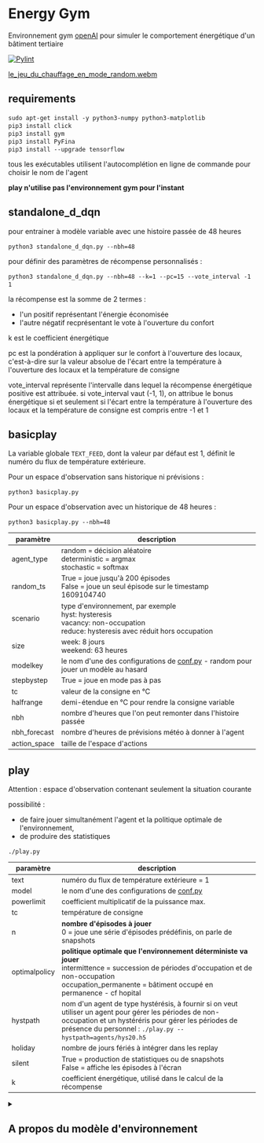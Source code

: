 # Energy Gym
Environnement gym [openAI](https://github.com/openai/gym) pour simuler le comportement énergétique d'un bâtiment tertiaire

[![Pylint](https://github.com/Open-Building-Management/EnergyGym/actions/workflows/ci.yml/badge.svg)](https://github.com/Open-Building-Management/EnergyGym/actions/workflows/ci.yml)

[le_jeu_du_chauffage_en_mode_random.webm](https://user-images.githubusercontent.com/24553739/190570843-7f1c81fc-90a3-436d-9e51-2086e0282a43.webm)


## requirements

```
sudo apt-get install -y python3-numpy python3-matplotlib
pip3 install click
pip3 install gym
pip3 install PyFina
pip3 install --upgrade tensorflow
```

tous les exécutables utilisent l'autocomplétion en ligne de commande pour choisir le nom de l'agent

**play n'utilise pas l'environnement gym pour l'instant**

## standalone_d_dqn

pour entrainer à modèle variable avec une histoire passée de 48 heures
```
python3 standalone_d_dqn.py --nbh=48
```
pour définir des paramètres de récompense personnalisés :

```
python3 standalone_d_dqn.py --nbh=48 --k=1 --pc=15 --vote_interval -1 1
```

la récompense est la somme de 2 termes : 
- l'un positif représentant l'énergie économisée
- l'autre négatif recprésentant le vote à l'ouverture du confort

k est le coefficient énergétique

pc est la pondération à appliquer sur le confort à l'ouverture des locaux, c'est-à-dire sur la valeur absolue de l'écart entre la température à l'ouverture des locaux et la température de consigne

vote_interval représente l'intervalle dans lequel la récompense énergétique positive est attribuée. si vote_interval vaut (-1, 1), on attribue le bonus énergétique si et seulement si l'écart entre la température à l'ouverture des locaux et la température de consigne est compris entre -1 et 1 

## basicplay

La variable globale `TEXT_FEED`, dont la valeur par défaut est 1, définit le numéro du flux de température extérieure.

Pour un espace d'observation sans historique ni prévisions :
```
python3 basicplay.py
```
Pour un espace d'observation avec un historique de 48 heures :
```
python3 basicplay.py --nbh=48
```

paramètre |  description
--|--
agent_type | random = décision aléatoire<br>deterministic = argmax<br>stochastic = softmax
random_ts | True = joue jusqu'à 200 épisodes<br>False = joue un seul épisode sur le timestamp 1609104740
scenario | type d'environnement, par exemple<br>hyst: hysteresis<br>vacancy: non-occupation<br>reduce: hysteresis avec réduit hors occupation
size | week: 8 jours<br>weekend: 63 heures
modelkey | le nom d'une des configurations de [conf.py](conf.py) - random pour jouer un modèle au hasard
stepbystep | True = joue en mode pas à pas
tc | valeur de la consigne en °C
halfrange | demi-étendue en °C pour rendre la consigne variable
nbh | nombre d'heures que l'on peut remonter dans l'histoire passée
nbh_forecast | nombre d'heures de prévisions météo à donner à l'agent
action_space | taille de l'espace d'actions

## play

Attention : espace d'observation contenant seulement la situation courante

possibilité :
* de faire jouer simultanément l'agent et la politique optimale de l'environnement,
* de produire des statistiques

```
./play.py
```
paramètre |  description
--|--
text | numéro du flux de température extérieure = 1
model | le nom d'une des configurations de [conf.py](conf.py)
powerlimit | coefficient multiplicatif de la puissance max.
tc | température de consigne
n | **nombre d'épisodes à jouer**<br>0 = joue une série d'épisodes prédéfinis, on parle de snapshots
optimalpolicy | **politique optimale que l'environnement déterministe va jouer**<br>intermittence = succession de périodes d'occupation et de non-occupation<br>occupation_permanente = bâtiment occupé en permanence - cf hopital
hystpath | nom d'un agent de type hystérésis, à fournir si on veut utiliser un agent pour gérer les périodes de non-occupation et un hystéréris pour gérer les périodes de présence du personnel : `./play.py --hystpath=agents/hys20.h5`
holiday | nombre de jours fériés à intégrer dans les replay
silent | True = production de statistiques ou de snapshots<br>False = affiche les épisodes à l'écran
k | coefficient énergétique, utilisé dans le calcul de la récompense

<details id=1>
  <summary><h2>A propos du modèle d'environnement</h2></summary>

  L'environnement est représenté sous la forme d'un modèle électrique équivalent simple à deux paramètres :
  * une résistance R en K/W qui représente l'isolation du bâtiment
  * une capacité C en J/K qui représente l'inertie du bâtiment

  [Pour en savoir plus](https://github.com/Open-Building-Management/RCmodel/blob/main/RCmodel.ipynb)

  Pour une résistance de 1e-4 K/W, et quelle que soit l’inertie entre 4e8 et 4e9 J/K, le système de chauffage, même utilisé à fond en permanence, ne
  parvient pas à maintenir la température.

  Pour pouvoir gérer des épisodes de froid sur des bâtiments présentant majoritairement des résistances inférieures à 2e-4 K/W, la seule solution est
  d’augmenter la puissance disponible.

  On ne devrait toutefois pas rencontrer ce cas de figure sur le terrain si les équipements de production et les pompes sont correctement dimensionnés.

  Le couple R=2e-4 K/W et C=2e8 J/K semble donc être une configuration extrême, peu probable en pratique, mais susceptible de nous donner de la matière
  pour bien cerner le fonctionnement de notre modèle.

  ### comportement sous météo hivernale froide
  ![](images/RC_sim2_48h.png)

</details>
